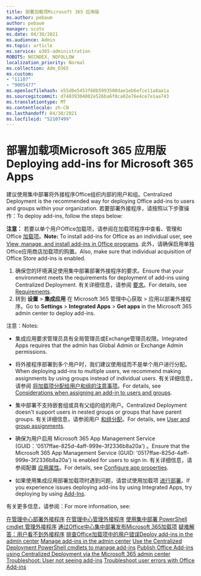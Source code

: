 ```yaml
---
title: 部署加载项Microsoft 365 应用版
ms.author: pebaum
author: pebaum
manager: scotv
ms.date: 04/30/2021
ms.audience: Admin
ms.topic: article
ms.service: o365-administration
ROBOTS: NOINDEX, NOFOLLOW
localization_priority: Normal
ms.collection: Adm_O365
ms.custom:
- "11107"
- "9005477"
ms.openlocfilehash: e55d8e5453f60b5993500dae1eb6efce11a8aa1a
ms.sourcegitcommit: d74039304002e526ba6f8ca02e76e4ce7e1aa743
ms.translationtype: MT
ms.contentlocale: zh-CN
ms.lasthandoff: 04/30/2021
ms.locfileid: "52107499"
---
```

# <a name="deploying-add-ins-for-microsoft-365-apps"></a><span data-ttu-id="2c8cb-102">部署加载项Microsoft 365 应用版</span><span class="sxs-lookup"><span data-stu-id="2c8cb-102">Deploying add-ins for Microsoft 365 Apps</span></span>

<span data-ttu-id="2c8cb-103">建议使用集中部署将外接程序Office组织内部的用户和组。</span><span class="sxs-lookup"><span data-stu-id="2c8cb-103">Centralized Deployment is the recommended way for deploying Office add-ins to users and groups within your organization.</span></span> <span data-ttu-id="2c8cb-104">若要部署外接程序，请按照以下步骤操作：</span><span class="sxs-lookup"><span data-stu-id="2c8cb-104">To deploy add-ins, follow the steps below:</span></span>

<span data-ttu-id="2c8cb-105">**注意：** 若要以单个用户Office加载项，请参阅在加载项程序中查看、管理和Office [加载项](https://support.microsoft.com/topic/view-manage-and-install-add-ins-in-office-programs-16278816-1948-4028-91e5-76dca5380f8d)。</span><span class="sxs-lookup"><span data-stu-id="2c8cb-105">**Note:** To install add-ins for Office as an individual user, see [View, manage, and install add-ins in Office programs](https://support.microsoft.com/topic/view-manage-and-install-add-ins-in-office-programs-16278816-1948-4028-91e5-76dca5380f8d).</span></span> <span data-ttu-id="2c8cb-106">此外，请确保启用单独Office应用商店加载项的购置。</span><span class="sxs-lookup"><span data-stu-id="2c8cb-106">Also, make sure that individual acquisition of Office Store add-ins is enabled.</span></span> 

1. <span data-ttu-id="2c8cb-107">确保您的环境满足使用集中部署部署外接程序的要求。</span><span class="sxs-lookup"><span data-stu-id="2c8cb-107">Ensure that your environment meets the requirements for deployment of add-ins using Centralized Deployment.</span></span> <span data-ttu-id="2c8cb-108">有关详细信息，请参阅 [要求](https://docs.microsoft.com/microsoft-365/admin/manage/centralized-deployment-of-add-ins?#requirements)。</span><span class="sxs-lookup"><span data-stu-id="2c8cb-108">For details, see [Requirements](https://docs.microsoft.com/microsoft-365/admin/manage/centralized-deployment-of-add-ins?#requirements).</span></span>
2. <span data-ttu-id="2c8cb-109">转到 **设置**  >  **集成应用** 在 Microsoft 365 管理中心获取  >  应用以部署外接程序。</span><span class="sxs-lookup"><span data-stu-id="2c8cb-109">Go to **Settings** > **Integrated Apps** > **Get apps** in the Microsoft 365 admin center to deploy add-ins.</span></span> 

<span data-ttu-id="2c8cb-110">注意：</span><span class="sxs-lookup"><span data-stu-id="2c8cb-110">Notes:</span></span> 

- <span data-ttu-id="2c8cb-111">集成应用要求管理员具有全局管理员或Exchange管理员权限。</span><span class="sxs-lookup"><span data-stu-id="2c8cb-111">Integrated Apps requires that the admin has Global Admin or Exchange Admin permissions.</span></span>

- <span data-ttu-id="2c8cb-112">将外接程序部署到多个用户时，我们建议使用组而不是单个用户进行分配。</span><span class="sxs-lookup"><span data-stu-id="2c8cb-112">When deploying add-ins to multiple users, we recommend making assignments by using groups instead of individual users.</span></span> <span data-ttu-id="2c8cb-113">有关详细信息，请参阅 [将加载项分配给用户和组的注意事项](https://docs.microsoft.com/microsoft-365/admin/manage/manage-deployment-of-add-ins?view=o365-worldwide#considerations-when-assigning-an-add-in-to-users-and-groups)。</span><span class="sxs-lookup"><span data-stu-id="2c8cb-113">For details, see [Considerations when assigning an add-in to users and groups](https://docs.microsoft.com/microsoft-365/admin/manage/manage-deployment-of-add-ins?view=o365-worldwide#considerations-when-assigning-an-add-in-to-users-and-groups).</span></span>

- <span data-ttu-id="2c8cb-114">集中部署不支持嵌套组或具有父组的组的用户。</span><span class="sxs-lookup"><span data-stu-id="2c8cb-114">Centralized Deployment doesn't support users in nested groups or groups that have parent groups.</span></span> <span data-ttu-id="2c8cb-115">有关详细信息，请参阅用户 [和组分配](https://docs.microsoft.com/microsoft-365/admin/manage/centralized-deployment-of-add-ins?view=o365-worldwide#user-and-group-assignments)。</span><span class="sxs-lookup"><span data-stu-id="2c8cb-115">For details, see [User and group assignments](https://docs.microsoft.com/microsoft-365/admin/manage/centralized-deployment-of-add-ins?view=o365-worldwide#user-and-group-assignments).</span></span>

- <span data-ttu-id="2c8cb-116">确保为用户启用 Microsoft 365 App Management Service (GUID：'0517ffae-825d-4aff-999e-3f2336b8a20a') 。</span><span class="sxs-lookup"><span data-stu-id="2c8cb-116">Ensure that the Microsoft 365 App Management Service (GUID: '0517ffae-825d-4aff-999e-3f2336b8a20a') is enabled for users to sign in.</span></span> <span data-ttu-id="2c8cb-117">有关详细信息，请参阅配置 [应用属性](https://docs.microsoft.com/azure/active-directory/manage-apps/add-application-portal-configure#configure-app-properties)。</span><span class="sxs-lookup"><span data-stu-id="2c8cb-117">For details, see [Configure app properties](https://docs.microsoft.com/azure/active-directory/manage-apps/add-application-portal-configure#configure-app-properties).</span></span>

- <span data-ttu-id="2c8cb-118">如果使用集成应用部署加载项时遇到问题，请尝试使用加载项 [进行部署](https://admin.microsoft.com/AdminPortal/Home?#/Settings/AddIns)。</span><span class="sxs-lookup"><span data-stu-id="2c8cb-118">If you experience issues deploying add-ins by using Integrated Apps, try deploying by using [Add-Ins](https://admin.microsoft.com/AdminPortal/Home?#/Settings/AddIns).</span></span>

<span data-ttu-id="2c8cb-119">有关更多信息，请参阅：</span><span class="sxs-lookup"><span data-stu-id="2c8cb-119">For more information, see:</span></span>

<span data-ttu-id="2c8cb-120">[在管理中心部署外接程序](https://docs.microsoft.com/microsoft-365/admin/manage/manage-deployment-of-add-ins) 
[在管理中心管理外接程序](https://docs.microsoft.com/microsoft-365/admin/manage/manage-addins-in-the-admin-center) 
[使用集中部署 PowerShell cmdlet 管理外接程序](https://docs.microsoft.com/microsoft-365/enterprise/use-the-centralized-deployment-powershell-cmdlets-to-manage-add-ins) 
[通过Office中心集中部署发布Microsoft 365加载项](https://docs.microsoft.com/office/dev/add-ins/publish/centralized-deployment#publish-an-office-add-in-via-centralized-deployment) 
[疑难解答：用户看不到外接程序](https://docs.microsoft.com/office365/troubleshoot/access-management/user-not-seeing-add-ins) 
[排查Office加载项中的用户错误](https://docs.microsoft.com/office/dev/add-ins/testing/testing-and-troubleshooting)</span><span class="sxs-lookup"><span data-stu-id="2c8cb-120">[Deploy add-ins in the admin center](https://docs.microsoft.com/microsoft-365/admin/manage/manage-deployment-of-add-ins)
[Manage add-ins in the admin center](https://docs.microsoft.com/microsoft-365/admin/manage/manage-addins-in-the-admin-center)
[Use the Centralized Deployment PowerShell cmdlets to manage add-ins](https://docs.microsoft.com/microsoft-365/enterprise/use-the-centralized-deployment-powershell-cmdlets-to-manage-add-ins)
[Publish Office Add-ins using Centralized Deployment via the Microsoft 365 admin center](https://docs.microsoft.com/office/dev/add-ins/publish/centralized-deployment#publish-an-office-add-in-via-centralized-deployment)
[Troubleshoot: User not seeing add-ins](https://docs.microsoft.com/office365/troubleshoot/access-management/user-not-seeing-add-ins)
[Troubleshoot user errors with Office Add-ins](https://docs.microsoft.com/office/dev/add-ins/testing/testing-and-troubleshooting)</span></span>